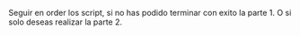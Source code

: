 Seguir en order los script, si no has podido terminar con exito la
parte 1. O si solo deseas realizar la parte 2.